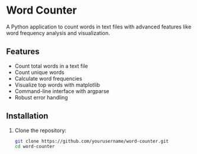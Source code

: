 # Word Counter

A Python application to count words in text files with advanced features like word frequency analysis and visualization.

## Features

- Count total words in a text file
- Count unique words
- Calculate word frequencies
- Visualize top words with matplotlib
- Command-line interface with argparse
- Robust error handling

## Installation

1. Clone the repository:
   ```bash
   git clone https://github.com/yourusername/word-counter.git
   cd word-counter